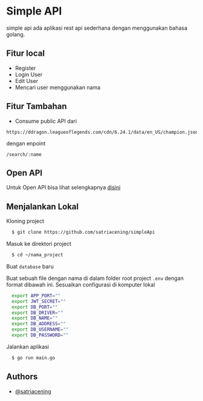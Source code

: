 
# Simple API 

simple api ada aplikasi rest api sederhana dengan menggunakan bahasa golang. 

## Fitur local

- Register
- Login User
- Edit User
- Mencari user menggunakan nama 
## Fitur Tambahan
- Consume public API dari 
```
https://ddragon.leagueoflegends.com/cdn/6.24.1/data/en_US/champion.json
```
dengan enpoint
```
/search/:name
```
## Open API

Untuk Open API bisa lihat selengkapnya [disini](https://app.swaggerhub.com/apis-docs/satriacening/simpeApi/1.0.0)


## Menjalankan Lokal

Kloning project

```bash
  $ git clone https://github.com/satriacening/simpleApi
```

Masuk ke direktori project

```bash
  $ cd ~/nama_project
```
Buat `database` baru

Buat sebuah file dengan nama di dalam folder root project `.env` dengan format dibawah ini. Sesuaikan configurasi di komputer lokal

```bash
  export APP_PORT=""
  export JWT_SECRET=""
  export DB_PORT=""
  export DB_DRIVER=""
  export DB_NAME=""
  export DB_ADDRESS=""
  export DB_USERNAME=""
  export DB_PASSWORD=""
```

Jalankan aplikasi 

```bash
  $ go run main.go
```


## Authors

- [@satriacening](https://github.com/satriacening)

 
